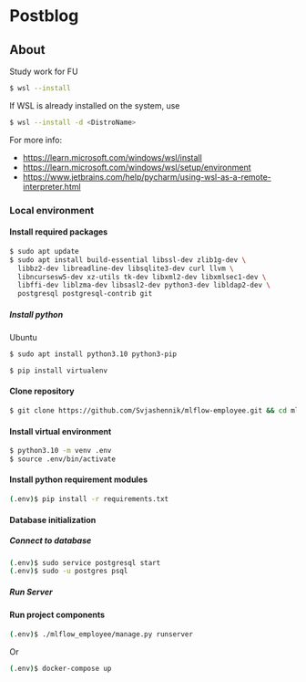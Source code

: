 Postblog
===

## About
Study work for FU

```bash
$ wsl --install
```
If WSL is already installed on the system, use 
```bash
$ wsl --install -d <DistroName>
```

For more info:
* https://learn.microsoft.com/windows/wsl/install
* https://learn.microsoft.com/windows/wsl/setup/environment
* https://www.jetbrains.com/help/pycharm/using-wsl-as-a-remote-interpreter.html


### Local environment

#### Install required packages

```bash
$ sudo apt update
$ sudo apt install build-essential libssl-dev zlib1g-dev \
  libbz2-dev libreadline-dev libsqlite3-dev curl llvm \
  libncursesw5-dev xz-utils tk-dev libxml2-dev libxmlsec1-dev \
  libffi-dev liblzma-dev libsasl2-dev python3-dev libldap2-dev \
  postgresql postgresql-contrib git
```
##### Install python
Ubuntu
```bash
$ sudo apt install python3.10 python3-pip 
```

```bash
$ pip install virtualenv
```

#### Clone repository

```bash
$ git clone https://github.com/Svjashennik/mlflow-employee.git && cd mlflow-employee
```

#### Install virtual environment

```bash
$ python3.10 -m venv .env
$ source .env/bin/activate
```

#### Install python requirement modules

```bash
(.env)$ pip install -r requirements.txt
```
#### Database initialization

##### Connect to database
```bash
(.env)$ sudo service postgresql start
(.env)$ sudo -u postgres psql
```



##### Run Server
#### Run project components

```bash
(.env)$ ./mlflow_employee/manage.py runserver
```
Or
```bash
(.env)$ docker-compose up
```